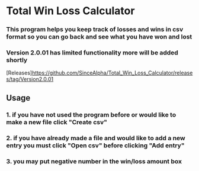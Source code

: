 # Total Win Loss Calculator
### This program helps you keep track of losses and wins in csv format so you can go back and see what you have won and lost
### Version 2.0.01 has limited functionality more will be added shortly
[Releases]https://github.com/SinceAlpha/Total_Win_Loss_Calculator/releases/tag/Version2.0.01

## Usage
### 1. if you have not used the program before or would like to make a new file click "Create csv"
### 2. if you have already made a file and would like to add a new entry you must click "Open csv" before clicking "Add entry"
### 3. you may put negative number in the win/loss amount box
